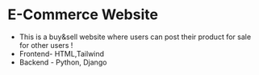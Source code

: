 # E-Commerce Website
+ This is a buy&sell website where users can post their product for sale for other users ! 
+ Frontend- HTML,Tailwind
+ Backend - Python, Django